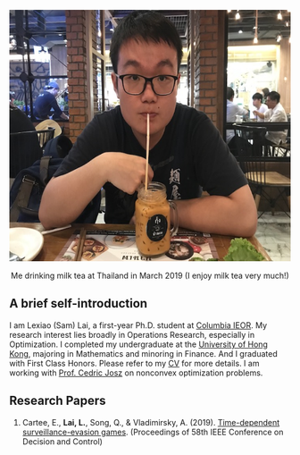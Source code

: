 <p align="center">
  <img width="600" height="450" src="mypics.jpeg">
</p>
<center>Me drinking milk tea at Thailand in March 2019 (I enjoy milk tea very much!)</center>

## A brief self-introduction

I am Lexiao (Sam) Lai, a first-year Ph.D. student at [Columbia IEOR](https://ieor.columbia.edu/). My research interest lies broadly in Operations Research, especially in Optimization. I completed my undergraduate at the [University of Hong Kong](https://www.hku.hk/), majoring in Mathematics and minoring in Finance. And I graduated with First Class Honors. Please refer to my [CV](/Lai%20Lexiao_CV_updated%2008312019.pdf) for more details. I am working with [Prof. Cedric Josz](https://sites.google.com/site/cedricjosz/) on nonconvex optimization problems.

## Research Papers
1. Cartee, E., **Lai, L.**, Song, Q., & Vladimirsky, A. (2019). [Time-dependent surveillance-evasion games](https://eikonal-equation.github.io/TimeDependent_SEG/).  (Proceedings of 58th IEEE Conference on Decision and Control)
